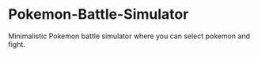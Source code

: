 # Pokemon-Battle-Simulator
Minimalistic Pokemon battle simulator where you can select pokemon and fight.
